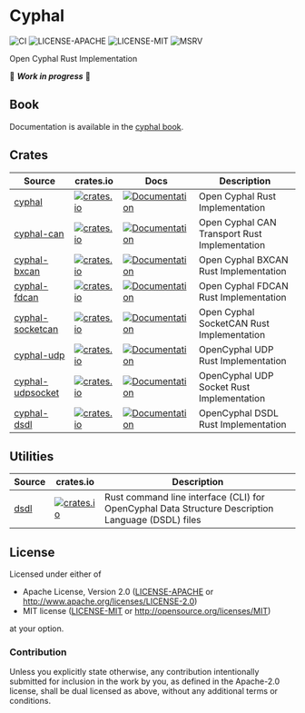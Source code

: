 # Cyphal

![CI](https://github.com/cyphal-rs/cyphal/actions/workflows/ci.yml/badge.svg?branch=master)
![LICENSE-APACHE](https://img.shields.io/badge/license-Apache%202.0-blue)
![LICENSE-MIT](https://img.shields.io/badge/license-MIT-blue)
![MSRV](https://img.shields.io/badge/rustc-1.78+-blue.svg)

Open Cyphal Rust Implementation

🚧 ***Work in progress*** 🚧

## Book

Documentation is available in the [cyphal book](./book).

## Crates

| Source | crates.io | Docs | Description |
|-|-|-|-|
| [cyphal](./cyphal) | [![crates.io](https://img.shields.io/crates/v/cyphal.svg)](https://crates.io/crates/cyphal) | [![Documentation](https://docs.rs/cyphal/badge.svg)](https://docs.rs/cyphal) | Open Cyphal Rust Implementation |
| [cyphal-can](./cyphal-can) | [![crates.io](https://img.shields.io/crates/v/cyphal-can.svg)](https://crates.io/crates/cyphal-can) | [![Documentation](https://docs.rs/cyphal-can/badge.svg)](https://docs.rs/cyphal-can) | Open Cyphal CAN Transport Rust Implementation |
| [cyphal-bxcan](./cyphal-bxcan) | [![crates.io](https://img.shields.io/crates/v/cyphal-bxcan.svg)](https://crates.io/crates/cyphal-bxcan) | [![Documentation](https://docs.rs/cyphal-bxcan/badge.svg)](https://docs.rs/cyphal-bxcan) | Open Cyphal BXCAN Rust Implementation |
| [cyphal-fdcan](./cyphal-fdcan) | [![crates.io](https://img.shields.io/crates/v/cyphal-fdcan.svg)](https://crates.io/crates/cyphal-fdcan) | [![Documentation](https://docs.rs/cyphal-fdcan/badge.svg)](https://docs.rs/cyphal-fdcan) | Open Cyphal FDCAN Rust Implementation |
| [cyphal-socketcan](./cyphal-socketcan) | [![crates.io](https://img.shields.io/crates/v/cyphal-socketcan.svg)](https://crates.io/crates/cyphal-socketcan) | [![Documentation](https://docs.rs/cyphal-socketcan/badge.svg)](https://docs.rs/cyphal-socketcan) | Open Cyphal SocketCAN Rust Implementation |
| [cyphal-udp](./cyphal-udp) | [![crates.io](https://img.shields.io/crates/v/cyphal-udp.svg)](https://crates.io/crates/cyphal-udp) | [![Documentation](https://docs.rs/cyphal-udp/badge.svg)](https://docs.rs/cyphal-udp) | OpenCyphal UDP Rust Implementation |
| [cyphal-udpsocket](./cyphal-udpsocket) | [![crates.io](https://img.shields.io/crates/v/cyphal-udpsocket.svg)](https://crates.io/crates/cyphal-udpsocket) | [![Documentation](https://docs.rs/cyphal-udpsocket/badge.svg)](https://docs.rs/cyphal-udpsocket) | OpenCyphal UDP Socket Rust Implementation |
| [cyphal-dsdl](./cyphal-dsdl) | [![crates.io](https://img.shields.io/crates/v/cyphal-dsdl.svg)](https://crates.io/crates/cyphal-dsdl) | [![Documentation](https://docs.rs/cyphal-dsdl/badge.svg)](https://docs.rs/cyphal-dsdl) | OpenCyphal DSDL Rust Implementation |

## Utilities

| Source | crates.io | Description |
|-|-|-|
| [dsdl](./dsdl) | [![crates.io](https://img.shields.io/crates/v/dsdl.svg)](https://crates.io/crates/dsdl) | Rust command line interface (CLI) for OpenCyphal Data Structure Description Language (DSDL) files |

## License

Licensed under either of

- Apache License, Version 2.0 ([LICENSE-APACHE](LICENSE-APACHE) or
  <http://www.apache.org/licenses/LICENSE-2.0>)
- MIT license ([LICENSE-MIT](LICENSE-MIT) or <http://opensource.org/licenses/MIT>)

at your option.

### Contribution

Unless you explicitly state otherwise, any contribution intentionally submitted
for inclusion in the work by you, as defined in the Apache-2.0 license, shall be
dual licensed as above, without any additional terms or conditions.
